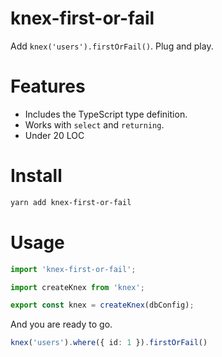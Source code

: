 # knex-first-or-fail

Add `knex('users').firstOrFail()`.  Plug and play.

# Features

- Includes the TypeScript type definition.
- Works with `select` and `returning`.
- Under 20 LOC

# Install

```sh
yarn add knex-first-or-fail
```

# Usage

```typescript
import 'knex-first-or-fail';

import createKnex from 'knex';

export const knex = createKnex(dbConfig);
```

And you are ready to go.


```typescript
knex('users').where({ id: 1 }).firstOrFail()
```

